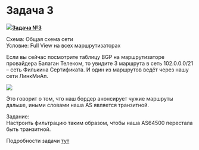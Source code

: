 # Задача 3

[![](http://img-fotki.yandex.ru/get/6622/83739833.1f/0_9e219_a466f149_S.jpg)**Задача №3**](https://linkmeup.ru/blog/57.html)  
  
Схема: Общая схема сети  
Условие: Full View на всех маршрутизаторах  
  
Если вы сейчас посмотрите таблицу BGP на маршрутизаторе провайдера Балаган Телеком, то увидите 3 маршрута в сеть 102.0.0.0/21 – сеть Филькина Сертификата. И один из маршрутов ведёт через нашу сети ЛинкМиАп.  
  
![](http://img-fotki.yandex.ru/get/6716/83739833.29/0_bc5d3_9369258a_XL.png)  
  
Это говорит о том, что наш бордер анонсирует чужие маршруты дальше, иными словами наша AS является транзитной.  
  
Задание:  
Настроить фильтрацию таким образом, чтобы наша AS64500 перестала быть транзитной.  
  
Подробности задачи [тут](https://linkmeup.ru/blog/57.html)  
